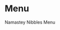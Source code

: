 # Menu
Namastey Nibbles Menu
<head>
  <link rel="icon" type="image/x-icon" href="/favicon.ico">
</head>
